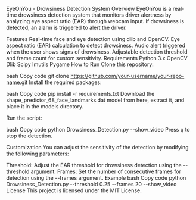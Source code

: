 EyeOnYou - Drowsiness Detection System
Overview
EyeOnYou is a real-time drowsiness detection system that monitors driver alertness by analyzing eye aspect ratio (EAR) through webcam input. If drowsiness is detected, an alarm is triggered to alert the driver.

Features
Real-time face and eye detection using dlib and OpenCV.
Eye aspect ratio (EAR) calculation to detect drowsiness.
Audio alert triggered when the user shows signs of drowsiness.
Adjustable detection threshold and frame count for custom sensitivity.
Requirements
Python 3.x
OpenCV
Dlib
Scipy
Imutils
Pygame
How to Run
Clone this repository:

bash
Copy code
git clone https://github.com/your-username/your-repo-name.git
Install the required packages:

bash
Copy code
pip install -r requirements.txt
Download the shape_predictor_68_face_landmarks.dat model from here, extract it, and place it in the models directory.

Run the script:

bash
Copy code
python Drowsiness_Detection.py --show_video
Press q to stop the detection.

Customization
You can adjust the sensitivity of the detection by modifying the following parameters:

Threshold: Adjust the EAR threshold for drowsiness detection using the --threshold argument.
Frames: Set the number of consecutive frames for detection using the --frames argument.
Example
bash
Copy code
python Drowsiness_Detection.py --threshold 0.25 --frames 20 --show_video
License
This project is licensed under the MIT License.

